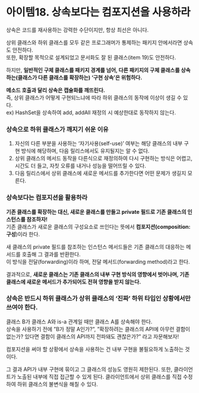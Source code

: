 # 아이템18. 상속보다는 컴포지션을 사용하라

상속은 코드를 재사용하는 강력한 수단이지만, 항상 최선은 아니다.

상위 클래스와 하위 클래스를 모두 같은 프로그래머가 통제하는 패키지 안에서라면 상속도 안전하다.  
또한, 확장할 목적으로 설계되었고 문서화도 잘 된 클래스(item 19)도 안전하다.

하지만, **일반적인 구체 클래스를 패키지 경계를 넘어, 다른 패키지의 구체 클래스를 상속하는(클래스가 다른 클래스를 확장하는) ‘구현 상속’은 위험하다.**

**메소드 호출과 달리 상속은 캡슐화를 깨뜨린다.**  
즉, 상위 클래스가 어떻게 구현되느냐에 따라 하위 클래스의 동작에 이상이 생길 수 있다.  
ex) HashSet을 상속하여 add, addAll 재정의 시 예상한대로 동작하지 않는다.

### 상속으로 하위 클래스가 깨지기 쉬운 이유

1. 자신의 다른 부분을 사용하는 ‘자기사용(self-use)’ 여부는 해당 클래스의 내부 구현 방식에 해당하며, 다음 릴리스에서도 유지될지는 알 수 없다.
2. 상위 클래스의 메서드 동작을 다른식으로 재정의하여 다시 구현하는 방식은 어렵고, 시간도 더 들고, 자칫 오류를 내거나 성능을 떨어뜨릴 수 있다.
3. 다음 릴리스에서 상위 클래스에 새로운 메서드를 추가한다면 어떤 문제가 생길지 모른다.

### 상속보다는 컴포지션을 활용하라

**기존 클래스를 확장하는 대신, 새로운 클래스를 만들고 private 필드로 기존 클래스의 인스턴스를 참조하자!**  
기존 클래스가 새로운 클래스의 구성요소로 쓰인다는 뜻에서 **컴포지션(composition: 구성**)이라 한다.

새 클래스의 private 필드를 참조하는 인스턴스 메서드들은 기존 클래스의 대응하는 메서드를 호출해 그 결과를 반환한다.  
이 방식을 전달(forwarding)이라 하며, 전달 메서드(forwarding method)라고 한다.

결과적으로, **새로운 클래스는 기존 클래스의 내부 구현 방식의 영향에서 벗어나며, 기존 클래스에 새로운 메서드가 추가되어도 전혀 영향을 받지 않는다.**

### 상속은 반드시 하위 클래스가 상위 클래스의 ‘진짜’ 하위 타입인 상황에서만 쓰여야 한다.

클래스 B가 클래스 A와 is-a 관계일 때만 클래스 A를 상속해야 한다.  
상속을 사용하기 전에 ”B가 정말 A인가?”, ”확장하려는 클래스의 API에 아무런 결함이 없는가? 있다면 결함이 클래스의 API까지 전파돼도 괜찮은가?” 라고 자문해보자!

컴포지션을 써야 할 상황에서 상속을 사용하는 건 내부 구현을 불필요하게 노출하는 것이다.

그 결과 API가 내부 구현에 묶이고 그 클래스의 성능도 영원히 제한된다. 또한, 클라이언트가 노출된 내부에 직접 접근할 수 있게 된다.
클라이언트에서 상위 클래스를 직접 수정하여 하위 클래스의 불변식을 해칠 수 있다.